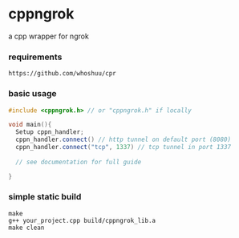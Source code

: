 # cppngrok
a cpp wrapper for ngrok


### requirements
```
https://github.com/whoshuu/cpr
```

### basic usage
```cpp
#include <cppngrok.h> // or "cppngrok.h" if locally

void main(){
  Setup cppn_handler;
  cppn_handler.connect() // http tunnel on default port (8080)
  cppn_handler.connect("tcp", 1337) // tcp tunnel in port 1337
  
  // see documentation for full guide

}
```


### simple static build

```
make
g++ your_project.cpp build/cppngrok_lib.a
make clean
```
